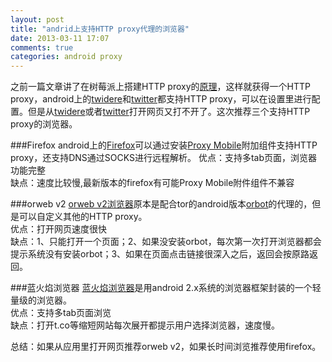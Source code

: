 ```yaml
---
layout: post
title: "andrid上支持HTTP proxy代理的浏览器"
date: 2013-03-11 17:07
comments: true
categories: android proxy
---
```


之前一篇文章讲了在树莓派上搭建HTTP proxy的[原理][proxy_url]，这样就获得一个HTTP proxy，android上的[twidere][twidere_url]和[twitter][twidere_url]都支持HTTP proxy，可以在设置里进行配置。但是从[twidere][twidere_url]或者[twitter][twidere_url]打开网页又打不开了。这次推荐三个支持HTTP proxy的浏览器。  

###Firefox
android上的[Firefox][firefox_url]可以通过安装[Proxy Mobile][proxymobile_url]附加组件支持HTTP proxy，还支持DNS通过SOCKS进行远程解析。
优点：支持多tab页面，浏览器功能完整  
缺点：速度比较慢,最新版本的firefox有可能Proxy Mobile附件组件不兼容  

###orweb v2
[orweb v2浏览器][orweb_url]原本是配合tor的android版本[orbot][orbot_url]的代理的，但是可以自定义其他的HTTP proxy。  
优点：打开网页速度很快  
缺点：1、只能打开一个页面；2、如果没安装orbot，每次第一次打开浏览器都会提示系统没有安装orbot；3、如果在页面点击链接很深入之后，返回会按原路返回。

###蓝火焰浏览器
[蓝火焰浏览器][blueflame_url]是用android 2.x系统的浏览器框架封装的一个轻量级的浏览器。  
优点：支持多tab页面浏览  
缺点：打开t.co等缩短网站每次展开都提示用户选择浏览器，速度慢。

总结：如果从应用里打开网页推荐orweb v2，如果长时间浏览推荐使用firefox。

[proxy_url]:[/blog/2013-03-02-raspberry-pi-proxy/]
[firefox_url]:https://play.google.com/store/apps/details?id=org.mozilla.firefox
[blueflame_url]:https://play.google.com/store/apps/details?id=com.blueflame.web&hl=zh_CN
[orweb_url]:https://play.google.com/store/apps/details?id=info.guardianproject.browser
[twidere_url]:https://play.google.com/store/apps/details?id=org.mariotaku.twidere
[twitter_url]:https://play.google.com/store/apps/details?id=com.twitter.android
[proxymobile_url]:https://addons.mozilla.org/zh-CN/android/addon/proxy-mobile/
[orbot_url]:https://play.google.com/store/apps/details?id=org.torproject.android
